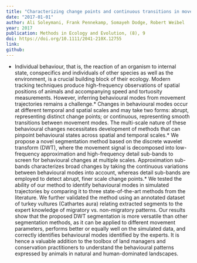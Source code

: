 ```yaml
---
title: "Characterizing change points and continuous transitions in movement behaviours using wavelet decomposition"
date: "2017-01-01"
author: Ali Soleymani, Frank Pennekamp, Somayeh Dodge, Robert Weibel
year: 2017
publication: Methods in Ecology and Evolution, (8), 9
doi: https://doi.org/10.1111/2041-210X.12755
link:
github:
---
```


* Individual behaviour, that is, the reaction of an organism to internal state, conspecifics and individuals of other species as well as the environment, is a crucial building block of their ecology. Modern tracking techniques produce high-frequency observations of spatial positions of animals and accompanying speed and tortuosity measurements. However, inferring behavioural modes from movement trajectories remains a challenge.* Changes in behavioural modes occur at different temporal and spatial scales and may take two forms: abrupt, representing distinct change points; or continuous, representing smooth transitions between movement modes. The multi-scale nature of these behavioural changes necessitates development of methods that can pinpoint behavioural states across spatial and temporal scales.* We propose a novel segmentation method based on the discrete wavelet transform (DWT), where the movement signal is decomposed into low-frequency approximation and high-frequency detail sub-bands to screen for behavioural changes at multiple scales. Approximation sub-bands characterizes broad changes by taking the continuous variations between behavioural modes into account, whereas detail sub-bands are employed to detect abrupt, finer scale change points.* We tested the ability of our method to identify behavioural modes in simulated trajectories by comparing it to three state-of-the-art methods from the literature. We further validated the method using an annotated dataset of turkey vultures (Cathartes aura) relating extracted segments to the expert knowledge of migratory vs. non-migratory patterns. Our results show that the proposed DWT segmentation is more versatile than other segmentation methods, as it can be applied to different movement parameters, performs better or equally well on the simulated data, and correctly identifies behavioural modes identified by the experts. It is hence a valuable addition to the toolbox of land managers and conservation practitioners to understand the behavioural patterns expressed by animals in natural and human-dominated landscapes.